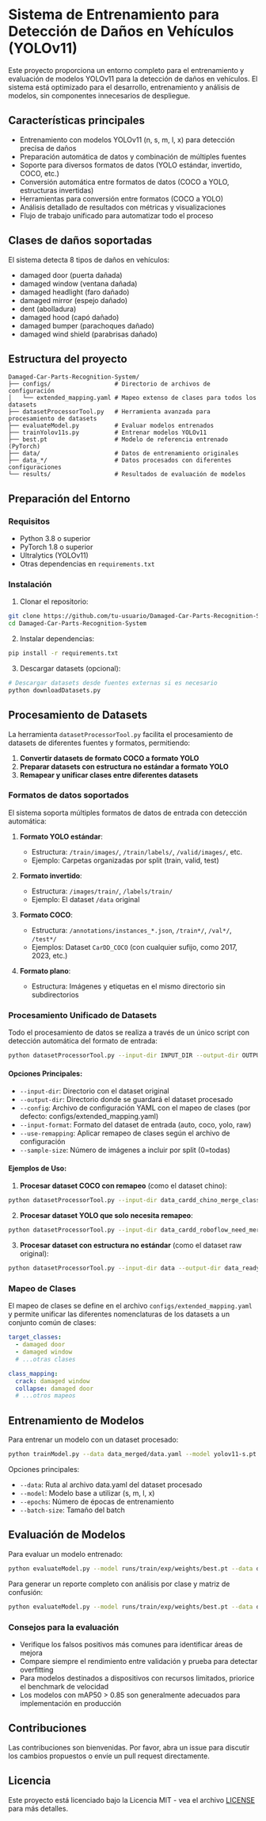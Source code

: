 # Sistema de Entrenamiento para Detección de Daños en Vehículos (YOLOv11)

Este proyecto proporciona un entorno completo para el entrenamiento y evaluación de modelos YOLOv11 para la detección de daños en vehículos. El sistema está optimizado para el desarrollo, entrenamiento y análisis de modelos, sin componentes innecesarios de despliegue.

## Características principales

- Entrenamiento con modelos YOLOv11 (n, s, m, l, x) para detección precisa de daños
- Preparación automática de datos y combinación de múltiples fuentes
- Soporte para diversos formatos de datos (YOLO estándar, invertido, COCO, etc.)
- Conversión automática entre formatos de datos (COCO a YOLO, estructuras invertidas)
- Herramientas para conversión entre formatos (COCO a YOLO)
- Análisis detallado de resultados con métricas y visualizaciones
- Flujo de trabajo unificado para automatizar todo el proceso

## Clases de daños soportadas

El sistema detecta 8 tipos de daños en vehículos:
- damaged door (puerta dañada)
- damaged window (ventana dañada)
- damaged headlight (faro dañado)
- damaged mirror (espejo dañado)
- dent (abolladura)
- damaged hood (capó dañado)
- damaged bumper (parachoques dañado)
- damaged wind shield (parabrisas dañado)

## Estructura del proyecto

```
Damaged-Car-Parts-Recognition-System/
├── configs/                  # Directorio de archivos de configuración
│   └── extended_mapping.yaml # Mapeo extenso de clases para todos los datasets
├── datasetProcessorTool.py   # Herramienta avanzada para procesamiento de datasets
├── evaluateModel.py          # Evaluar modelos entrenados
├── trainYolov11s.py          # Entrenar modelos YOLOv11
├── best.pt                   # Modelo de referencia entrenado (PyTorch)
├── data/                     # Datos de entrenamiento originales
├── data_*/                   # Datos procesados con diferentes configuraciones
└── results/                  # Resultados de evaluación de modelos
```

## Preparación del Entorno

### Requisitos

- Python 3.8 o superior
- PyTorch 1.8 o superior
- Ultralytics (YOLOv11)
- Otras dependencias en `requirements.txt`

### Instalación

1. Clonar el repositorio:
```bash
git clone https://github.com/tu-usuario/Damaged-Car-Parts-Recognition-System.git
cd Damaged-Car-Parts-Recognition-System
```

2. Instalar dependencias:
```bash
pip install -r requirements.txt
```

3. Descargar datasets (opcional):
```bash
# Descargar datasets desde fuentes externas si es necesario
python downloadDatasets.py
```

## Procesamiento de Datasets

La herramienta `datasetProcessorTool.py` facilita el procesamiento de datasets de diferentes fuentes y formatos, permitiendo:

1. **Convertir datasets de formato COCO a formato YOLO**
2. **Preparar datasets con estructura no estándar a formato YOLO**
3. **Remapear y unificar clases entre diferentes datasets**

### Formatos de datos soportados

El sistema soporta múltiples formatos de datos de entrada con detección automática:

1. **Formato YOLO estándar**: 
   - Estructura: `/train/images/`, `/train/labels/`, `/valid/images/`, etc.
   - Ejemplo: Carpetas organizadas por split (train, valid, test)

2. **Formato invertido**: 
   - Estructura: `/images/train/`, `/labels/train/`
   - Ejemplo: El dataset `/data` original

3. **Formato COCO**: 
   - Estructura: `/annotations/instances_*.json`, `/train*/`, `/val*/`, `/test*/`
   - Ejemplos: Dataset `CarDD_COCO` (con cualquier sufijo, como 2017, 2023, etc.)

4. **Formato plano**: 
   - Estructura: Imágenes y etiquetas en el mismo directorio sin subdirectorios

### Procesamiento Unificado de Datasets

Todo el procesamiento de datos se realiza a través de un único script con detección automática del formato de entrada:

```bash
python datasetProcessorTool.py --input-dir INPUT_DIR --output-dir OUTPUT_DIR [opciones]
```

#### Opciones Principales:

- `--input-dir`: Directorio con el dataset original
- `--output-dir`: Directorio donde se guardará el dataset procesado
- `--config`: Archivo de configuración YAML con el mapeo de clases (por defecto: configs/extended_mapping.yaml)
- `--input-format`: Formato del dataset de entrada (auto, coco, yolo, raw)
- `--use-remapping`: Aplicar remapeo de clases según el archivo de configuración
- `--sample-size`: Número de imágenes a incluir por split (0=todas)

#### Ejemplos de Uso:

1. **Procesar dataset COCO con remapeo** (como el dataset chino):
```bash
python datasetProcessorTool.py --input-dir data_cardd_chino_merge_classes --output-dir data_cardd_chino_processed --use-remapping
```

2. **Procesar dataset YOLO que solo necesita remapeo**:
```bash
python datasetProcessorTool.py --input-dir data_cardd_roboflow_need_merge_classes --output-dir data_cardd_roboflow_processed --use-remapping
```

3. **Procesar dataset con estructura no estándar** (como el dataset raw original):
```bash
python datasetProcessorTool.py --input-dir data --output-dir data_ready --input-format raw
```

### Mapeo de Clases

El mapeo de clases se define en el archivo `configs/extended_mapping.yaml` y permite unificar las diferentes nomenclaturas de los datasets a un conjunto común de clases:

```yaml
target_classes:
  - damaged door
  - damaged window
  # ...otras clases

class_mapping:
  crack: damaged window
  collapse: damaged door
  # ...otros mapeos
```

## Entrenamiento de Modelos

Para entrenar un modelo con un dataset procesado:

```bash
python trainModel.py --data data_merged/data.yaml --model yolov11-s.pt --epochs 100 --batch-size 16
```

Opciones principales:
- `--data`: Ruta al archivo data.yaml del dataset procesado
- `--model`: Modelo base a utilizar (s, m, l, x)
- `--epochs`: Número de épocas de entrenamiento
- `--batch-size`: Tamaño del batch

## Evaluación de Modelos

Para evaluar un modelo entrenado:

```bash
python evaluateModel.py --model runs/train/exp/weights/best.pt --data data_merged/data.yaml
```

Para generar un reporte completo con análisis por clase y matriz de confusión:

```bash
python evaluateModel.py --model runs/train/exp/weights/best.pt --data data_merged/data.yaml --full-report
```

### Consejos para la evaluación

- Verifique los falsos positivos más comunes para identificar áreas de mejora
- Compare siempre el rendimiento entre validación y prueba para detectar overfitting
- Para modelos destinados a dispositivos con recursos limitados, priorice el benchmark de velocidad
- Los modelos con mAP50 > 0.85 son generalmente adecuados para implementación en producción

## Contribuciones

Las contribuciones son bienvenidas. Por favor, abra un issue para discutir los cambios propuestos o envíe un pull request directamente.

## Licencia

Este proyecto está licenciado bajo la Licencia MIT - vea el archivo [LICENSE](LICENSE) para más detalles.
